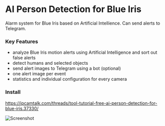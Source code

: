 # AI Person Detection for Blue Iris
Alarm system for Blue Iris based on Artificial Intellience. Can send alerts to Telegram.

### Key Features
- analyze Blue Iris motion alerts using Artificial Intelligence and sort out false alerts
- detect humans and selected objects
- send alert images to Telegram using a bot (optional)
- one alert image per event
- statistics and individual configuration for every camera


### Install
https://ipcamtalk.com/threads/tool-tutorial-free-ai-person-detection-for-blue-iris.37330/



![Screenshot](https://ipcamtalk.com/attachments/processing1-53-png.44807/)
